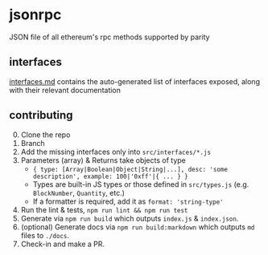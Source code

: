 # jsonrpc

JSON file of all ethereum's rpc methods supported by parity

## interfaces

[interfaces.md](release/interfaces.md) contains the auto-generated list of interfaces exposed, along with their relevant documentation

## contributing

0. Clone the repo
0. Branch
0. Add the missing interfaces only into `src/interfaces/*.js`
0. Parameters (array) & Returns take objects of type
    - `{ type: [Array|Boolean|Object|String|...], desc: 'some description', example: 100|'0xff'|{ ... } }`
    - Types are built-in JS types or those defined in `src/types.js` (e.g. `BlockNumber`, `Quantity`, etc.)
    - If a formatter is required, add it as `format: 'string-type'`
0. Run the lint & tests, `npm run lint && npm run test`
0. Generate via `npm run build` which outputs `index.js` & `index.json`.
0. (optional) Generate docs via `npm run build:markdown` which outputs `md` files to `./docs`.
0. Check-in and make a PR.
